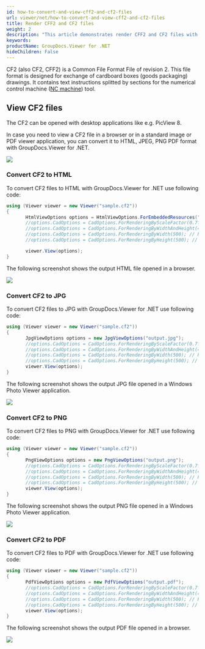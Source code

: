 ```yaml
---
id: how-to-convert-and-view-cff2-and-cf2-files
url: viewer/net/how-to-convert-and-view-cff2-and-cf2-files
title: Render CFF2 and CF2 files
weight: 2
description: "This article demonstrates render CFF2 and CF2 files with GroupDocs.Viewer within your .NET applications."
keywords: 
productName: GroupDocs.Viewer for .NET
hideChildren: False
---
```

CF2 (also CF2, CFF2) is a Common File Format File of revision 2. This file format is designed for exchange of cardboard boxes (goods packaging) drawings. It contains text instructions splitted by sections for the numerical control machine ([NC machine](https://en.wikipedia.org/wiki/Numerical_control)) tool.

## View CF2 files

The CF2 can be opened with desktop applications like e.g. PicView 8.

In case you need to view a CF2 file in a browser or in a standard image or PDF viewer application, you can convert it to HTML, JPEG, PNG  PDF format with GroupDocs.Viewer for .NET. 

![](/viewer/net/images/how-to-convert-and-view-cff2-and-cf2-files.png)

### Convert CF2 to HTML

To convert CF2 files to HTML with GroupDocs.Viewer for .NET use following code:

```csharp
using (Viewer viewer = new Viewer("sample.cf2"))
{
       HtmlViewOptions options = HtmlViewOptions.ForEmbeddedResources("output.html");
       //options.CadOptions = CadOptions.ForRenderingByScaleFactor(0.7f); // Render image and reduce it by 30%
       //options.CadOptions = CadOptions.ForRenderingByWidthAndHeight(400,400); // Render image and set output size to 400x400
       //options.CadOptions = CadOptions.ForRenderingByWidth(500); // Render image, fix width by 500 px and recalculate height
       //options.CadOptions = CadOptions.ForRenderingByHeight(500); // Render image, fix height by 500 px and recalculate width

       viewer.View(options);
}
```

The following screenshot shows the output HTML file opened in a browser.

![](/viewer/net/images/how-to-convert-and-view-cff2-and-cf2-files_1.png)

### Convert CF2 to JPG

To convert CF2 files to JPG with GroupDocs.Viewer for .NET use following code: 

```csharp
using (Viewer viewer = new Viewer("sample.cf2"))
{
       JpgViewOptions options = new JpgViewOptions("output.jpg");
       //options.CadOptions = CadOptions.ForRenderingByScaleFactor(0.7f); // Render image and reduce it by 30%
       //options.CadOptions = CadOptions.ForRenderingByWidthAndHeight(400,400); // Render image and set output size to 400x400
       //options.CadOptions = CadOptions.ForRenderingByWidth(500); // Render image, fix width by 500 px and recalculate height
       //options.CadOptions = CadOptions.ForRenderingByHeight(500); // Render image, fix height by 500 px and recalculate width
       viewer.View(options);
}
```

The following screenshot shows the output JPG file opened in a Windows Photo Viewer application.

![](/viewer/net/images/how-to-convert-and-view-cff2-and-cf2-files_2.png)

### Convert CF2 to PNG

To convert CF2 files to PNG with GroupDocs.Viewer for .NET use following code: 

```csharp
using (Viewer viewer = new Viewer("sample.cf2"))
{
       PngViewOptions options = new PngViewOptions("output.png");
       //options.CadOptions = CadOptions.ForRenderingByScaleFactor(0.7f); // Render image and reduce it by 30%
       //options.CadOptions = CadOptions.ForRenderingByWidthAndHeight(400,400); // Render image and set output size to 400x400
       //options.CadOptions = CadOptions.ForRenderingByWidth(500); // Render image, fix width by 500 px and recalculate height
       //options.CadOptions = CadOptions.ForRenderingByHeight(500); // Render image, fix height by 500 px and recalculate width
       viewer.View(options);
}
```

The following screenshot shows the output PNG file opened in a Windows Photo Viewer application.

![](/viewer/net/images/how-to-convert-and-view-cff2-and-cf2-files_3.png)

### Convert CF2 to PDF

To convert CF2 files to PDF with GroupDocs.Viewer for .NET use following code: 

```csharp
using (Viewer viewer = new Viewer("sample.cf2"))
{
       PdfViewOptions options = new PdfViewOptions("output.pdf");
       //options.CadOptions = CadOptions.ForRenderingByScaleFactor(0.7f); // Render image and reduce it by 30%
       //options.CadOptions = CadOptions.ForRenderingByWidthAndHeight(400,400); // Render image and set output size to 400x400
       //options.CadOptions = CadOptions.ForRenderingByWidth(500); // Render image, fix width by 500 px and recalculate height
       //options.CadOptions = CadOptions.ForRenderingByHeight(500); // Render image, fix height by 500 px and recalculate width
       viewer.View(options);
}
```

The following screenshot shows the output PDF file opened in a browser.

![](/viewer/net/images/how-to-convert-and-view-cff2-and-cf2-files_4.png)
